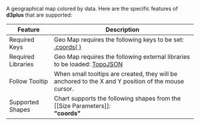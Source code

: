 A geographical map colored by data. Here are the specific features of **d3plus** that are supported:

|Feature|Description|
|---|---|
|Required Keys|Geo Map requires the following keys to be set: [.coords( )](#coords)|
|Required Libraries|Geo Map requires the following external libraries to be loaded: [TopoJSON](Dependencies#topojson)|
|Follow Tooltip|When small tooltips are created, they will be anchored to the X and Y position of the mouse cursor.|
|Supported Shapes|Chart supports the following shapes from the [[Size Parameters]]:<br>**"coords"**|
